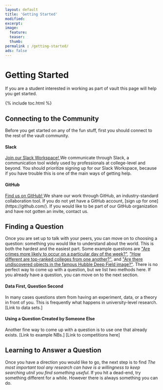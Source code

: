 ```yaml
---
layout: default
title: 'Getting Started'
modified:
excerpt:
image:
  feature:
  teaser:
  thumb:
permalink : /getting-started/
ads: false
---
```


# Getting Started

If you are a student interested in working as part of vault this page will help you get started.

{% include toc.html %}

## Connecting to the Community

Before you get started on any of the fun stuff, first you should connect to the rest of the vault community.

#### Slack

<a href="https://join.slack.com/t/vault-hub/shared_invite/enQtNDI5MDM4NzMzNzMwLTY1OGM3YThjZDQyMzNmNTM4NDVkNmY3MmFmNDZmZDIzN2IwODg3NjU2YzliNmRjNzVlZmExMmYzMzhiOTg0MGQ" class="btn-success" >
   Join our Slack Workspace!
</a>  
We communicate through Slack, a communication tool widely used by professionals at college-level and beyond.  
You should prioritize signing up for our Slack Workspace, because if you have trouble this is one of the main ways of getting help.

#### GitHub

<a href="https://github.com/avault" class="btn-success" >
   Find us on GitHub!
</a>  
We share our work through GitHub, an industry-standard collaboration tool.  
If you do not yet have a GitHub account, [sign up for one](https://github.com/).  
If you would like to be part of our GitHub organization and have not gotten an invite, contact us.

## Finding a Question

Once you are set up to talk with your peers, you can move on to choosing a question:
something you would like to understand about the world.
This is both the hardest and the easiest part.
Some example questions are ["Are crimes more likely to occur on a particular day of the week?"](https://github.com/avault/chicago_crime/blob/master/Chicago-crime.ipynb),
["How different are top-ranked colleges from one another?"](https://github.com/avault/higher-ed-exploration/blob/master/analysis.ipynb), and ["Are there undiscovered objects in the famous Hubble Deep Field image?"](https://github.com/avault/deep-field/blob/master/hubble_data_analysis.ipynb).
There is no perfect way to come up with a question, but we list two methods here.
If you already have a question, you can move on to the next section.

#### Data First, Question Second
In many cases questions stem from having an experiment, data, or a theory in front of you.
This is frequently what happens in university-level research.
[Link to data sets.]

#### Using a Question Created by Someone Else
Another fine way to come up with a question is to use one that already exists.
[Link to example NBs.]
[Link to competitions here]

## Learning to Answer a Question

Once you have a direction you would like to go, the next step is to find
_The most important tool any research can have is a willingness to keep searching utnil you find something useful._
If you hit a dead-end, try something different for a while.
However there is always something you can do.
